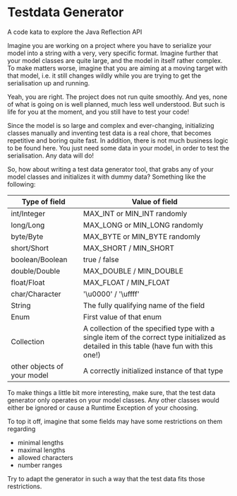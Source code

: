 # Testdata Generator 

A code kata to explore the Java Reflection API

Imagine you are working on a project where you have to serialize your model into a string with a very, 
very specific format. Imagine further that your model classes are quite large, and the model in itself rather complex.
To make matters worse, imagine that you are aiming at a moving target with that model, i.e. it still changes wildly 
while you are trying to get the serialisation up and running.

Yeah, you are right. The project does not run quite smoothly. And yes, none of what is going on is well planned, much less 
well understood. But such is life for you at the moment, and you still have to test your code!

Since the model is so large and complex and ever-changing, initializing classes manually and inventing test data is a 
real chore, that becomes repetitive and boring quite fast. In addition, there is not much business logic to be found 
here. You just need some data in your model, in order to test the serialisation. Any data will do!

So, how about writing a test data generator tool, that grabs any of your model classes and initializes it with dummy 
data? Something like the following:


| Type of field                 | Value of field                            |
|-------------------------------| ------------------------------------------|
| int/Integer                   | MAX_INT or MIN_INT randomly               |
| long/Long                     | MAX_LONG or MIN_LONG randomly             |
| byte/Byte                     | MAX_BYTE or MIN_BYTE randomly             |
| short/Short                   | MAX_SHORT / MIN_SHORT                     |
| boolean/Boolean               | true / false                              |
| double/Double                 | MAX_DOUBLE / MIN_DOUBLE                   |
| float/Float                   | MAX_FLOAT / MIN_FLOAT                     |
| char/Character                | '\u0000' / '\uffff'                       |
| String                        | The fully qualifying name of the field    |
| Enum                          | First value of that enum                  |
| Collection                    | A collection of the specified type with a single item of the correct type initialized as detailed in this table (have fun with this one!) | 
| other objects of your model   | A correctly initialized instance of that type |

To make things a little bit more interesting, make sure, that the test data generator only operates on your model classes. 
Any other classes would either be ignored or cause a Runtime Exception of your choosing.

To top it off, imagine that some fields may have some restrictions on them regarding
- minimal lengths
- maximal lengths
- allowed characters
- number ranges

Try to adapt the generator in such a way that the test data fits those restrictions.
